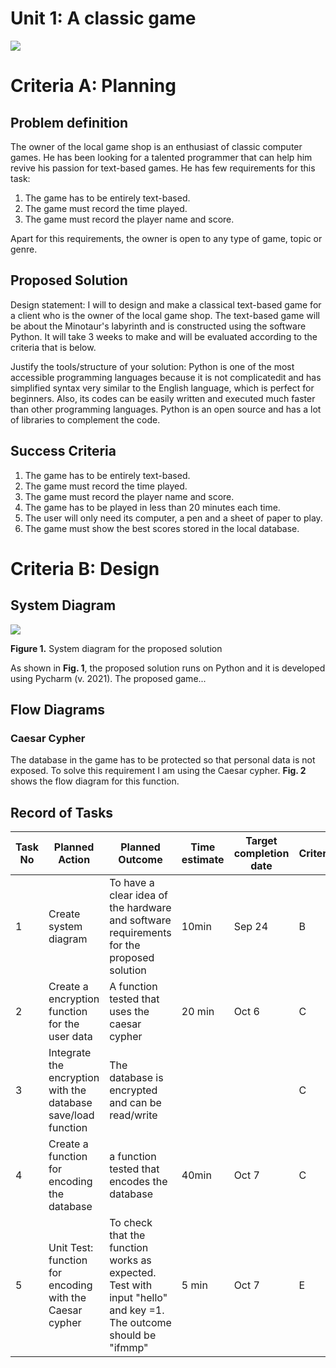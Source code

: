 # Unit 1: A classic game 
![](game.gif)

# Criteria A: Planning

## Problem definition

The owner of the local game shop is an enthusiast of classic computer games. He has been looking for a talented programmer that can help him revive his passion for text-based games. He has few requirements for this task:

1. The game has to be entirely text-based.
2. The game must record the time played.
3. The game must record the player name and score.

Apart for this requirements, the owner is open to any type of game, topic or genre.

## Proposed Solution

Design statement:
I will to design and make a classical text-based game for a client who is the owner of the local game shop. The text-based game will be about the Minotaur's labyrinth and is constructed using the software Python. It will take 3 weeks to make and will be evaluated according to the criteria that is below.

Justify the tools/structure of your solution:
Python is one of the most accessible programming languages because it is not complicatedit and has simplified syntax very similar to the English language, which is perfect for beginners. Also, its codes can be easily written and executed much faster than other programming languages. Python is an open source and has a lot of libraries to complement the code.

## Success Criteria
1. The game has to be entirely text-based.
2. The game must record the time played.
3. The game must record the player name and score.
4. The game has to be played in less than 20 minutes each time.
5. The user will only need its computer, a pen and a sheet of paper to play.
6. The game must show the best scores stored in the local database.

# Criteria B: Design

## System Diagram
![](IMG_0153.jpg)

**Figure 1.** System diagram for the proposed solution

As shown in **Fig. 1**, the proposed solution runs on Python and it is developed using Pycharm (v. 2021). The proposed game...

## Flow Diagrams

### Caesar Cypher

The database in the game has to be protected so that personal data is not exposed. To solve this requirement I am using the Caesar cypher. **Fig. 2**
shows the flow diagram for this function.


## Record of Tasks
| Task No | Planned Action                                                | Planned Outcome                                                                                                 | Time estimate | Target completion date | Criterion |
|---------|---------------------------------------------------------------|-----------------------------------------------------------------------------------------------------------------|---------------|------------------------|-----------|
| 1       | Create system diagram                                         | To have a clear idea of the hardware and software requirements for the proposed solution                        | 10min         | Sep 24                 | B         |
| 2       | Create a encryption function for the user data                | A function tested that uses the caesar cypher                                                                   | 20 min        | Oct 6                  | C         |
| 3       | Integrate the encryption with the database save/load function | The database is encrypted and can be read/write                                                                 |               |                        | C         |
| 4       | Create a function for encoding the database                   | a function tested that encodes the database                                                                     | 40min         | Oct 7                  | C         |
| 5       | Unit Test: function for encoding with the Caesar cypher       | To check that the function works as expected. Test with input "hello" and key =1. The outcome should be "ifmmp" | 5 min         | Oct 7                  | E         |
